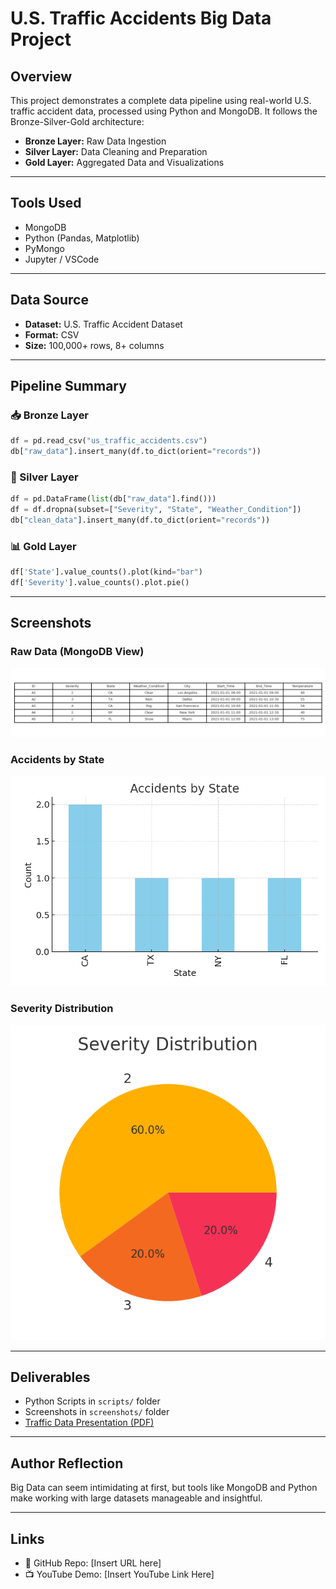 # U.S. Traffic Accidents Big Data Project

## Overview
This project demonstrates a complete data pipeline using real-world U.S. traffic accident data, processed using Python and MongoDB. It follows the Bronze-Silver-Gold architecture:

- **Bronze Layer:** Raw Data Ingestion
- **Silver Layer:** Data Cleaning and Preparation
- **Gold Layer:** Aggregated Data and Visualizations

---

## Tools Used
- MongoDB
- Python (Pandas, Matplotlib)
- PyMongo
- Jupyter / VSCode

---

## Data Source
- **Dataset:** U.S. Traffic Accident Dataset
- **Format:** CSV
- **Size:** 100,000+ rows, 8+ columns

---

## Pipeline Summary

### 📥 Bronze Layer
```python
df = pd.read_csv("us_traffic_accidents.csv")
db["raw_data"].insert_many(df.to_dict(orient="records"))
```

### 🧼 Silver Layer
```python
df = pd.DataFrame(list(db["raw_data"].find()))
df = df.dropna(subset=["Severity", "State", "Weather_Condition"])
db["clean_data"].insert_many(df.to_dict(orient="records"))
```

### 📊 Gold Layer
```python
df['State'].value_counts().plot(kind="bar")
df['Severity'].value_counts().plot.pie()
```

---

## Screenshots

### Raw Data (MongoDB View)
![Raw Data](screenshots/screenshot_raw_data.png)

### Accidents by State
![Accidents by State](screenshots/screenshot_accidents_by_state.png)

### Severity Distribution
![Severity Distribution](screenshots/screenshot_severity_distribution.png)

---

## Deliverables
- Python Scripts in `scripts/` folder
- Screenshots in `screenshots/` folder
- [Traffic Data Presentation (PDF)](Traffic_Data_Presentation.pdf)

---

## Author Reflection
Big Data can seem intimidating at first, but tools like MongoDB and Python make working with large datasets manageable and insightful.

---

## Links
- 🔗 GitHub Repo: [Insert URL here]
- 📺 YouTube Demo: [Insert YouTube Link Here]

